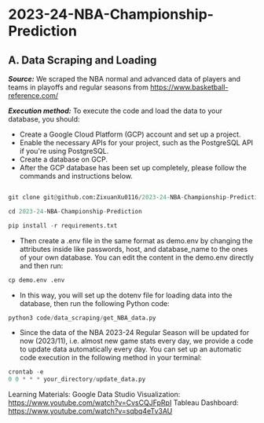 # 2023-24-NBA-Championship-Prediction

## A. Data Scraping and Loading
 
***Source:*** We scraped the NBA normal and advanced data of players and teams in playoffs and regular seasons from https://www.basketball-reference.com/


***Execution method:*** To execute the code and load the data to your database, you should:
* Create a Google Cloud Platform (GCP) account and set up a project.
* Enable the necessary APIs for your project, such as the PostgreSQL API if you're using PostgreSQL.
* Create a database on GCP.
* After the GCP database has been set up completely, please follow the commands and instructions below.

```python  

git clone git@github.com:ZixuanXu0116/2023-24-NBA-Championship-Prediction.git

cd 2023-24-NBA-Championship-Prediction

pip install -r requirements.txt 

```

* Then create a .env file in the same format as demo.env by changing the attributes inside like passwords, host, and database_name to the ones of your own database. You can edit the content in the demo.env directly and then run:


```python
cp demo.env .env

```

* In this way, you will set up the dotenv file for loading data into the database, then run the following Python code:

```python
python3 code/data_scraping/get_NBA_data.py

```

* Since the data of the NBA 2023-24 Regular Season will be updated for now (2023/11), i.e. almost new game stats every day, we provide a code to update data automatically every day. You can set up an automatic code execution in the following method in your terminal:

```python
crontab -e
0 0 * * * your_directory/update_data.py

```

Learning Materials:
Google Data Studio Visualization: https://www.youtube.com/watch?v=CvsCQJFpRpI
Tableau Dashboard: https://www.youtube.com/watch?v=sqbq4eTv3AU
